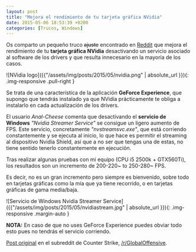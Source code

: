 ```yaml
---
layout: post
title: "Mejora el rendimiento de tu tarjeta gráfica NVidia"
date: 2015-05-06 18:53:39 +0200
categories: [Trucos, Windows]
---
```

Os comparto un pequeño truco ~~ajuste~~ encontrado en [Reddit](http://www.reddit.com/r/GlobalOffensive/comments/343kmi/nvidia_users_how_to_turn_down_your_cpu_usage_and/) que mejora el rendimiento de tu **tarjeta gráfica NVidia** desactivando un servicio asociado al software de los drivers y que resulta innecesario en la mayoría de los casos.

![NVidia logo]({{"/assets/img/posts/2015/05/nvidia.png" | absolute_url }}){: .img-responsive .pull-right }

Se trata de una característica de la aplicación **GeForce Experience**, que supongo que tendrás instalado ya que NVidia prácticamente te obliga a instalarlo en cada actualización de los drivers.

El usuario _Anal-Cheese_ comenta que desactivando el **servicio de Windows** _"Nvidia Streamer Service"_ se consigue un ligero aumento de FPS. Este servicio, concretamente _"nvstreamsvc.exe"_, que está corriendo constantemente y se ejecuta al inicio, lo que hace es permitir el streaming al dispositivo Nvidia Shield, así que a no ser que tengas una de estas, no tiene sentido tenerlo constantemente en ejecución.

Tras realizar algunas pruebas con mi equipo (CPU i5 2500k + GTX560Ti), los resultados son un incremento de 200-220~ to 250-280~ FPS.

Es decir, no es un gran incremento pero siempre es bienvenido, sobre todo en tarjetas gráficas como la mía que ya tiene recorrido, o en tarjetas gráficas de gama media/baja.

![Servicio de Windows Nvidia Streamer Service]({{"/assets/img/posts/2015/05/nvidiastream.jpg" | absolute_url }}){: .img-responsive .margin-auto }

**NOTA:** En caso de que no uses GeForce Experience puedes obviar todo esto pues no tendrás el servicio corriendo.

[Post original](http://www.reddit.com/r/GlobalOffensive/comments/343kmi/nvidia_users_how_to_turn_down_your_cpu_usage_and/) en el subreddit de Counter Strike, [/r/GlobalOffensive](http://www.reddit.com/r/GlobalOffensive).